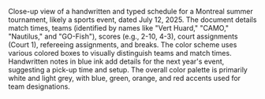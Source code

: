 Close-up view of a handwritten and typed schedule for a Montreal summer tournament, likely a sports event, dated July 12, 2025.  The document details match times, teams (identified by names like "Vert Huard," "CAMO," "Nautilus," and "GO-Fish"), scores (e.g., 2-10, 4-3), court assignments (Court 1), refereeing assignments, and breaks.  The color scheme uses various colored boxes to visually distinguish teams and match times.  Handwritten notes in blue ink add details for the next year's event, suggesting a pick-up time and setup. The overall color palette is primarily white and light grey, with blue, green, orange, and red accents used for team designations.